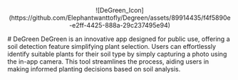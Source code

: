 <p align="center">
![DeGreen_Icon](https://github.com/Elephantwanttofly/Degreen/assets/89914435/f4f5890e-e2ff-4425-888a-29c237495e94)
</p>
# DeGreen
DeGreen is an innovative app designed for public use, offering a soil detection feature simplifying plant selection. Users can effortlessly identify suitable plants for their soil type by simply capturing a photo using the in-app camera. This tool streamlines the process, aiding users in making informed planting decisions based on soil analysis.

